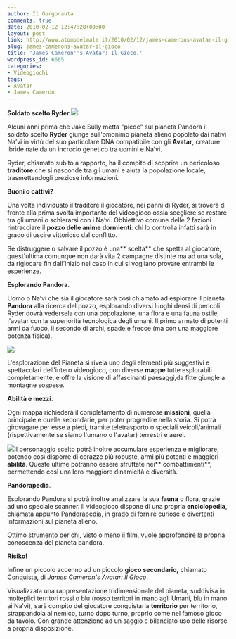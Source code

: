 ```yaml
---
author: Il Gorgonauta
comments: true
date: 2010-02-12 12:47:28+00:00
layout: post
link: http://www.atomodelmale.it/2010/02/12/james-camerons-avatar-il-gioco/
slug: james-camerons-avatar-il-gioco
title: 'James Cameron''s Avatar: Il Gioco.'
wordpress_id: 6665
categories:
- Videogiochi
tags:
- Avatar
- James Cameron
---
```


**Soldato scelto Ryder**.[![](http://www.atomodelmale.it/wp-content/uploads/2010/02/Avatar-il-gioco2-189x300.jpg)](http://www.atomodelmale.it/wp-content/uploads/2010/02/Avatar-il-gioco2.jpg)

Alcuni anni prima che Jake Sully metta "piede" sul pianeta Pandora il soldato scelto **Ryder** giunge sull'omonimo pianeta alieno popolato dai nativi Na’vi in virtù del suo particolare DNA compatibile con gli **Avatar**, creature ibride nate da un incrocio genetico tra uomini e Na’vi.

Ryder, chiamato subito a rapporto, ha il compito di scoprire un pericoloso **traditore** che si nasconde tra gli umani e aiuta la popolazione locale, trasmettendogli preziose informazioni.

**Buoni o cattivi?**

Una volta individuato il traditore il giocatore, nei panni di Ryder, si troverà di fronte alla prima svolta importante del videogioco ossia scegliere se restare tra gli umani o schierarsi con i Na’vi. Obbiettivo comune delle 2 fazioni rintracciare il **pozzo delle anime dormienti**: chi lo controlla infatti sarà in grado di uscire vittorioso dal conflitto.

Se distruggere o salvare il pozzo è una** scelta** che spetta al giocatore, quest'ultima comunque non darà vita 2 campagne distinte ma ad una sola, da rigiocare fin dall'inizio nel caso in cui si vogliano provare entrambi le esperienze.

<!-- more -->


**Esplorando Pandora**.

Uomo o Na’vi che sia il giocatore sarà così chiamato ad esplorare il pianeta **Pandora** alla ricerca del pozzo, esplorando diversi luoghi densi di pericoli. Ryder dovrà vedersela con una popolazione, una flora e una fauna ostile, l'avatar con la superiorità tecnologica degli umani. Il primo armato di potenti armi da fuoco, il secondo di archi, spade e frecce (ma con una maggiore potenza fisica).

[![](http://www.atomodelmale.it/wp-content/uploads/2010/02/Avatar-il-gioco-300x144.jpg)](http://www.atomodelmale.it/wp-content/uploads/2010/02/Avatar-il-gioco.jpg)

L'esplorazione del Pianeta si rivela uno degli elementi più suggestivi e spettacolari dell'intero videogioco, con diverse **mappe** tutte esplorabili completamente, e offre la visione di affascinanti paesaggi,da fitte giungle a montagne sospese.

**Abilità e mezzi**.

Ogni mappa richiederà il completamento di numerose **missioni**, quella principale e quelle secondarie, per poter progredire nella storia. Si potrà girovagare per esse a piedi, tramite teletrasporto o speciali veicoli/animali (rispettivamente se siamo l'umano o l'avatar) terrestri e aerei.

[![](http://www.atomodelmale.it/wp-content/uploads/2010/02/Avatar-il-gioco3-209x300.jpg)](http://www.atomodelmale.it/wp-content/uploads/2010/02/Avatar-il-gioco3.jpg)Il personaggio scelto potrà inoltre accumulare esperienza e migliorare, potendo così disporre di corazze più robuste, armi più potenti e maggiori **abilità**. Queste ultime potranno essere sfruttate nei** combattimenti**, permettendo così una loro maggiore dinamicità e diversità.

**Pandorapedia**.

Esplorando Pandora si potrà inoltre analizzare la sua **fauna** o flora, grazie ad uno speciale scanner. Il videogioco dispone di una propria **enciclopedia**, chiamata appunto Pandorapedia, in grado di fornire curiose e divertenti informazioni sul pianeta alieno.

Ottimo strumento per chi, visto o meno il film, vuole approfondire la propria conoscenza del pianeta pandora.

**Risiko!**

Infine un piccolo accenno ad un piccolo **gioco secondario,** chiamato Conquista, di _James Cameron's Avatar: Il Gioco_.

Visualizzata una rappresentazione tridimensionale del pianeta, suddivisa in molteplici territori rossi o blu (rosso territori in mano agli Umani, blu in mano ai Na’vi), sarà compito del giocatore conquistarla **territorio** per territorio, strappandola al nemico, turno dopo turno, proprio come nel famoso gioco da tavolo. Con grande attenzione ad un saggio e bilanciato uso delle risorse a propria disposizione.
